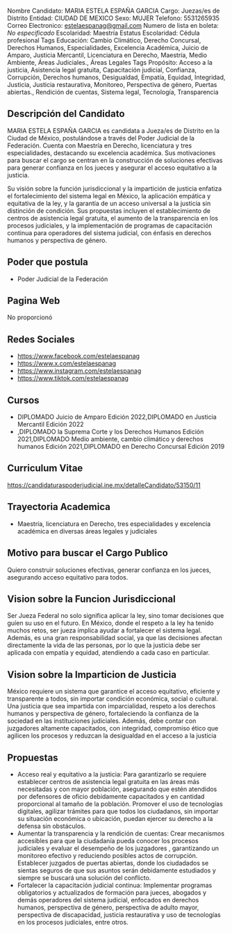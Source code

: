 Nombre Candidato: MARIA ESTELA ESPAÑA GARCIA
Cargo: Juezas/es de Distrito
Entidad: CIUDAD DE MEXICO
Sexo: MUJER
Telefono: 5531265935
Correo Electronico: estelaespanag@gmail.com
Numero de lista en boleta: *No especificado*
Escolaridad: Maestría
Estatus Escolaridad: Cédula profesional
Tags Educación: Cambio Climático, Derecho Concursal, Derechos Humanos, Especialidades, Excelencia Académica, Juicio de Amparo, Justicia Mercantil, Licenciatura en Derecho, Maestría, Medio Ambiente, Áreas Judiciales., Áreas Legales
Tags Propósito: Acceso a la justicia, Asistencia legal gratuita, Capacitación judicial, Confianza, Corrupción, Derechos humanos, Desigualdad, Empatía, Equidad, Integridad, Justicia, Justicia restaurativa, Monitoreo, Perspectiva de género, Puertas abiertas., Rendición de cuentas, Sistema legal, Tecnología, Transparencia


## Descripción del Candidato 

MARIA ESTELA ESPAÑA GARCIA es candidata a Jueza/es de Distrito en la Ciudad de México, postulándose a través del Poder Judicial de la Federación. Cuenta con Maestría en Derecho, licenciatura y tres especialidades, destacando su excelencia académica. Sus motivaciones para buscar el cargo se centran en la construcción de soluciones efectivas para generar confianza en los jueces y asegurar el acceso equitativo a la justicia.

Su visión sobre la función jurisdiccional y la impartición de justicia enfatiza el fortalecimiento del sistema legal en México, la aplicación empática y equitativa de la ley, y la garantía de un acceso universal a la justicia sin distinción de condición. Sus propuestas incluyen el establecimiento de centros de asistencia legal gratuita, el aumento de la transparencia en los procesos judiciales, y la implementación de programas de capacitación continua para operadores del sistema judicial, con énfasis en derechos humanos y perspectiva de género.


## Poder que postula

- Poder Judicial de la Federación


## Pagina Web

No proporcionó


## Redes Sociales

- https://www.facebook.com/estelaespanag
- https://www.x.com/estelaespanag
- https://www.instagram.com/estelaespanag
- https://www.tiktok.com/estelaespanag


## Cursos

- DIPLOMADO Juicio de Amparo Edición 2022,DIPLOMADO en Justicia Mercantil Edición 2022
- ,DIPLOMADO la Suprema Corte y los Derechos Humanos Edición 2021,DIPLOMADO Medio ambiente, cambio climático y derechos humanos Edición 2021,DIPLOMADO en Derecho Concursal Edición 2019


## Curriculum Vitae

https://candidaturaspoderjudicial.ine.mx/detalleCandidato/53150/11


## Trayectoria Academica

- Maestría, licenciatura en Derecho, tres especialidades y excelencia académica en diversas áreas legales y judiciales


## Motivo para buscar el Cargo Publico

Quiero construir soluciones efectivas, generar confianza en los jueces, asegurando acceso equitativo para todos.


## Vision sobre la Funcion Jurisdiccional

Ser Jueza Federal no solo significa aplicar la ley, sino tomar decisiones que guíen su uso en el futuro. En México, donde el respeto a la ley ha tenido muchos retos, ser jueza implica ayudar a fortalecer el sistema legal. Además, es una gran responsabilidad social, ya que las decisiones afectan directamente la vida de las personas, por lo que la justicia debe ser aplicada con empatía y equidad, atendiendo a cada caso en particular.


## Vision sobre la Imparticion de Justicia

México requiere un sistema que garantice el acceso equitativo, eficiente y transparente a todos, sin importar condición económica, social o cultural. Una justicia que sea impartida con imparcialidad, respeto a los derechos humanos y perspectiva de género, fortaleciendo la confianza de la sociedad en las instituciones judiciales. Además, debe contar con juzgadores altamente capacitados, con integridad, compromiso ético que agilicen los procesos y reduzcan la desigualdad en el acceso a la justicia


## Propuestas

- Acceso real y equitativo a la justicia: Para garantizarlo se requiere establecer centros de asistencia legal gratuita en las áreas más necesitadas y con mayor población, asegurando que estén atendidos por defensores de oficio debidamente capacitados y en cantidad proporcional al tamaño de la población. Promover el uso de tecnologías digitales, agilizar trámites para que todos los ciudadanos, sin importar su situación económica o ubicación, puedan ejercer su derecho a la defensa sin obstáculos.
- Aumentar la transparencia y la rendición de cuentas: Crear mecanismos accesibles para que la ciudadanía pueda conocer los procesos judiciales y evaluar el desempeño de los juzgadores , garantizando un monitoreo efectivo y reduciendo posibles actos de corrupción. Establecer juzgados de puertas abiertas, donde los ciudadados se sientas seguros de que sus asuntos serán debidamente estudiados y siempre se buscará una solución del conflicto.
- Fortalecer la capacitación judicial continua: Implementar programas obligatorios y actualizados de formación para jueces, abogados y demás operadores del sistema judicial, enfocados en derechos humanos, perspectiva de género, perspectiva de adulto mayor, perspectiva de discapacidad, justicia restaurativa y uso de tecnologías en los procesos judiciales, entre otros.

